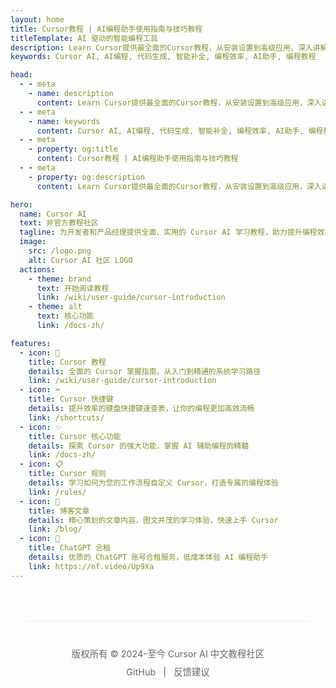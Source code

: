 ```yaml
---
layout: home
title: Cursor教程 | AI编程助手使用指南与技巧教程
titleTemplate: AI 驱动的智能编程工具
description: Learn Cursor提供最全面的Cursor教程，从安装设置到高级应用，深入讲解AI编程助手的所有功能与使用技巧。无论你是新手入门还是寻求进阶，都能在这里找到专业指南。
keywords: Cursor AI, AI编程, 代码生成, 智能补全, 编程效率, AI助手, 编程教程

head:
  - - meta
    - name: description
      content: Learn Cursor提供最全面的Cursor教程，从安装设置到高级应用，深入讲解AI编程助手的所有功能与使用技巧。无论你是新手入门还是寻求进阶，都能在这里找到专业指南。
  - - meta
    - name: keywords
      content: Cursor AI, AI编程, 代码生成, 智能补全, 编程效率, AI助手, 编程教程
  - - meta
    - property: og:title
      content: Cursor教程 | AI编程助手使用指南与技巧教程
  - - meta
    - property: og:description
      content: Learn Cursor提供最全面的Cursor教程，从安装设置到高级应用，深入讲解AI编程助手的所有功能与使用技巧。无论你是新手入门还是寻求进阶，都能在这里找到专业指南。

hero:
  name: Cursor AI
  text: 非官方教程社区
  tagline: 为开发者和产品经理提供全面、实用的 Cursor AI 学习教程，助力提升编程效率，做出属于自己的产品。
  image:
    src: /logo.png
    alt: Cursor AI 社区 LOGO
  actions:
    - theme: brand
      text: 开始阅读教程
      link: /wiki/user-guide/cursor-introduction
    - theme: alt
      text: 核心功能
      link: /docs-zh/

features:
  - icon: 📖
    title: Cursor 教程
    details: 全面的 Cursor 掌握指南，从入门到精通的系统学习路径
    link: /wiki/user-guide/cursor-introduction
  - icon: ⌨️
    title: Cursor 快捷键
    details: 提升效率的键盘快捷键速查表，让你的编程更加高效流畅
    link: /shortcuts/
  - icon: ✨
    title: Cursor 核心功能
    details: 探索 Cursor 的强大功能，掌握 AI 辅助编程的精髓
    link: /docs-zh/
  - icon: 📋
    title: Cursor 规则
    details: 学习如何为您的工作流程自定义 Cursor，打造专属的编程体验
    link: /rules/
  - icon: 🎥
    title: 博客文章
    details: 精心策划的文章内容，图文并茂的学习体验，快速上手 Cursor
    link: /blog/
  - icon: 🧪
    title: ChatGPT 合租
    details: 优质的 ChatGPT 账号合租服务，低成本体验 AI 编程助手
    link: https://nf.video/Up9Xa
---
```


<HomeContent
  tip="本站是一个由个人开发者维护的非官方 Cursor AI 中文教程网站，内容来自互联网公开资源的整理与优化。我们致力于为中文开发者提供高质量的 Cursor AI 学习资源。"
  :warning="[
    'Cursor AI 为 Cursor, Inc. 的商标',
    '本站为非官方社区网站，与 Cursor, Inc. 没有任何关联',
    '如有内容侵权，请通过 GitHub Issues 联系我们'
  ]"
/>

<div class="footer-container">
  <div class="footer">
    <p>版权所有 © 2024-至今 Cursor AI 中文教程社区</p>
    <p>
      <a href="https://github.com/geektao1024/learn-cursors-3.0" target="_blank" rel="noopener noreferrer">GitHub</a> |
      <a href="https://github.com/geektao1024/learn-cursors-3.0/issues" target="_blank" rel="noopener noreferrer">反馈建议</a>
    </p>
  </div>
</div>

<style>
.footer-container {
  margin: 0 auto;
  max-width: var(--vp-layout-max-width);
  padding: 0 24px;
}

.footer {
  margin-top: 64px;
  margin-bottom: 32px;
  padding: 32px 0;
  text-align: center;
  color: #666;
  font-size: 0.9rem;
  border-top: 1px solid #eee;
}

.footer p {
  margin: 8px 0;
}

.footer a {
  color: #666;
  text-decoration: none;
  margin: 0 0.5rem;
  transition: color 0.2s ease;
}

.footer a:hover {
  color: #42b883;
}
</style>
